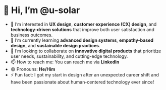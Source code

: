# 👋 Hi, I’m @u-solar

- 👀 I’m interested in **UX design**, **customer experience (CX) design**, and **technology-driven solutions** that improve both user satisfaction and business outcomes.
- 🌱 I’m currently learning **advanced design systems**, **empathy-based design**, and **sustainable design practices**.
- 💞️ I’m looking to collaborate on **innovative digital products** that prioritize user needs, sustainability, and cutting-edge technology.
- 📫 How to reach me: You can reach me via **LinkedIn**
- 😄 Pronouns: **He/Him**
- ⚡ Fun fact: I got my start in design after an unexpected career shift and have been passionate about human-centered technology ever since!


<!---
u-solar/u-solar is a ✨ special ✨ repository because its `README.md` (this file) appears on your GitHub profile.
You can click the Preview link to take a look at your changes.
--->
